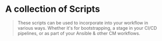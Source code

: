# A collection of Scripts
> These scripts can be used to incorporate into your workflow in various ways. Whether it's for bootstrapping, a stage in your CI/CD pipelines, or as part of your Ansible & other CM workflows.
